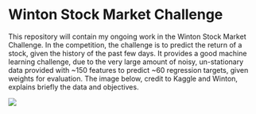 # Winton Stock Market Challenge

This repository will contain my ongoing work in the Winton Stock Market Challenge. In the competition, the challenge is to predict the return of a stock, given the history of the past few days. It provides a good machine learning challenge, due to the very large amount of noisy, un-stationary data provided with ~150 features to predict ~60 regression targets, given weights for evaluation. The image below, credit to Kaggle and Winton, explains briefly the data and objectives.

<img src="https://kaggle2.blob.core.windows.net/competitions/kaggle/4504/media/Presentation1%20(1).jpg" />
